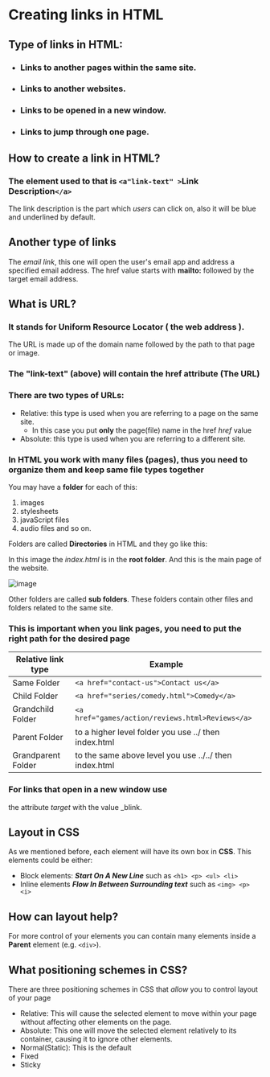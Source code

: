 # Creating links in HTML

## Type of links in HTML:

- ### Links to another pages within the same site.
- ### Links to another websites.
- ### Links to be opened in a new window.
- ### Links to jump through one page.


## How to create a link in HTML?

### The element used to that is `<a"link-text" >`**Link Description**`</a>`
The link description is the part which *users* can click on, also it will be blue and underlined by default.

## Another type of links
The *email link*, this one will open the user's email app and address a specified email address.
The href value starts with **mailto:** followed by the target email address.

## What is URL?
### It stands for Uniform Resource Locator ( the web address ).
The URL is made up of the domain name followed by the path to that page or image.

### The "link-text" (above) will contain the href attribute (The URL)

### There are two types of URLs: 
- Relative: this type is used when you are referring to a page on the same site.
    - In this case you put **only** the page(file) name in the href *href* value
- Absolute: this type is used when you are referring to a different site.

### In HTML you work with many files (pages), thus you need to organize them and keep same file types together
You may have a **folder** for each of this:
1. images
2. stylesheets
3. javaScript files
4. audio files 
and so on.
 
Folders are called **Directories** in HTML and they go like this:

In this image the *index.html* is in the **root folder**. And this is the main page of the website.


![image](https://i.stack.imgur.com/0ityY.png) 

Other folders are called **sub folders**. These folders contain other files and folders related to the same site.

### This is important when you link pages, you need to put the right path for the desired page

Relative link type | Example
------------------ | -------
Same Folder        | `<a href="contact-us">Contact us</a>`
Child Folder       | `<a href="series/comedy.html">Comedy</a>`
Grandchild Folder  | `<a href="games/action/reviews.html>Reviews</a>`
Parent Folder      |   to a higher level folder you use ../ then index.html
Grandparent Folder |   to the same above level you use ../../ then index.html   
       




### For links that open in a new window use    
the attribute *target* with the value _blink.

## Layout in CSS
As we mentioned before, each element will have its own box in **CSS**. This elements could be either:
- Block elements: ***Start On A New Line*** such as `<h1> <p> <ul> <li>`
- Inline elements ***Flow In Between Surrounding text*** such as `<img> <p> <i>`
## How can layout help?
For more control of your elements you can contain many elements inside a **Parent** element (e.g. `<div>`).


## What positioning schemes in CSS?
There are three positioning schemes in CSS that *allow* you to control layout of your page
- Relative: This will cause the selected element to move within your page without affecting other elements on the page.
- Absolute: This one will move the selected element relatively to its container, causing it to ignore other elements.
- Normal(Static): This is the default
- Fixed
- Sticky







